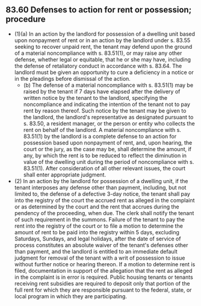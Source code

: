 ## 83.60 Defenses to action for rent or possession; procedure
- (1)(a) In an action by the landlord for possession of a dwelling unit based upon nonpayment of rent or in an action by the landlord under s. 83.55 seeking to recover unpaid rent, the tenant may defend upon the ground of a material noncompliance with s. 83.51(1), or may raise any other defense, whether legal or equitable, that he or she may have, including the defense of retaliatory conduct in accordance with s. 83.64. The landlord must be given an opportunity to cure a deficiency in a notice or in the pleadings before dismissal of the action.
  - (b) The defense of a material noncompliance with s. 83.51(1) may be raised by the tenant if 7 days have elapsed after the delivery of written notice by the tenant to the landlord, specifying the noncompliance and indicating the intention of the tenant not to pay rent by reason thereof. Such notice by the tenant may be given to the landlord, the landlord's representative as designated pursuant to s. 83.50, a resident manager, or the person or entity who collects the rent on behalf of the landlord. A material noncompliance with s. 83.51(1) by the landlord is a complete defense to an action for possession based upon nonpayment of rent, and, upon hearing, the court or the jury, as the case may be, shall determine the amount, if any, by which the rent is to be reduced to reflect the diminution in value of the dwelling unit during the period of noncompliance with s. 83.51(1). After consideration of all other relevant issues, the court shall enter appropriate judgment.
- (2) In an action by the landlord for possession of a dwelling unit, if the tenant interposes any defense other than payment, including, but not limited to, the defense of a defective 3-day notice, the tenant shall pay into the registry of the court the accrued rent as alleged in the complaint or as determined by the court and the rent that accrues during the pendency of the proceeding, when due. The clerk shall notify the tenant of such requirement in the summons. Failure of the tenant to pay the rent into the registry of the court or to file a motion to determine the amount of rent to be paid into the registry within 5 days, excluding Saturdays, Sundays, and legal holidays, after the date of service of process constitutes an absolute waiver of the tenant's defenses other than payment, and the landlord is entitled to an immediate default judgment for removal of the tenant with a writ of possession to issue without further notice or hearing thereon. If a motion to determine rent is filed, documentation in support of the allegation that the rent as alleged in the complaint is in error is required. Public housing tenants or tenants receiving rent subsidies are required to deposit only that portion of the full rent for which they are responsible pursuant to the federal, state, or local program in which they are participating. 